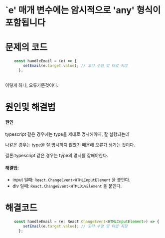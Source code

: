 # `e' 매개 변수에는 암시적으로 'any' 형식이 포함됩니다



# 문제의 코드
```javascript
    const handleEmail = (e) => {
        setEmail(e.target.value); // 오타 수정 및 타입 지정
      };
      
```

이렇게 하니, 오류가뜬것이다. 


# 원인및 해결법

#### 원인
typescript 같은 경우에는  type을 제대로 명시해야지, 잘 실행되는데

나같은 경우는 type을 잘 명시하지 않았기 때문에 오류가 생기는 것이다.

결론:typescript 같은 경우는  type의 명시를 잘해야한다.


#### 해결법: 
+ input 일때: `React.ChangeEvent<HTMLInputElement` 을 붙인다.
+ div 일때: `React.ChangeEvent<HTMLDivElement` 을 붙인다.


# 해결코드
```javascript
    const handleEmail = (e: React.ChangeEvent<HTMLInputElement>) => {
        setEmail(e.target.value); // 오타 수정 및 타입 지정
      };
```      